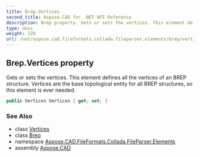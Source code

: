 ```yaml
---
title: Brep.Vertices
second_title: Aspose.CAD for .NET API Reference
description: Brep property. Gets or sets the vertices. This element defines all the vertices of an BREP structure. Vertices are the base topological entity for all BREP structures so this element is ever needed
type: docs
weight: 120
url: /net/aspose.cad.fileformats.collada.fileparser.elements/brep/vertices/
---
```

## Brep.Vertices property

Gets or sets the vertices. This element defines all the vertices of an BREP structure. Vertices are the base topological entity for all BREP structures, so this element is ever needed.

```csharp
public Vertices Vertices { get; set; }
```

### See Also

* class [Vertices](../../vertices/)
* class [Brep](../)
* namespace [Aspose.CAD.FileFormats.Collada.FileParser.Elements](../../brep/)
* assembly [Aspose.CAD](../../../)



